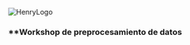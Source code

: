 ![HenryLogo](https://d31uz8lwfmyn8g.cloudfront.net/Assets/logo-henry-white-lg.png)

### **Workshop de preprocesamiento de datos

